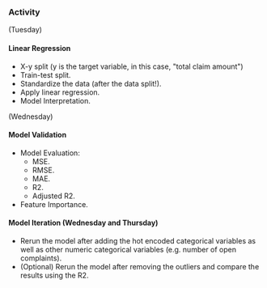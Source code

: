 ### Activity
(Tuesday)
#### Linear Regression
- X-y split (y is the target variable, in this case, "total claim amount")
- Train-test split.
- Standardize the data (after the data split!).
- Apply linear regression.
- Model Interpretation.

(Wednesday)
#### Model Validation
- Model Evaluation:
  - MSE.
  - RMSE.
  - MAE.
  - R2.
  - Adjusted R2.
- Feature Importance.

#### Model Iteration (Wednesday and Thursday)
- Rerun the model after adding the hot encoded categorical variables as well as other numeric categorical variables (e.g. number of open complaints).
- (Optional) Rerun the model after removing the outliers and compare the results using the R2.
 
